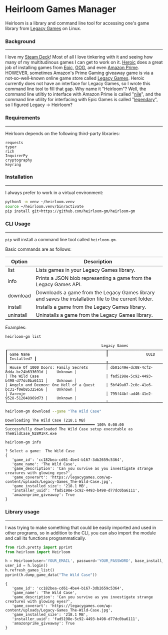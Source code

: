 # Heirloom Games Manager

Heirloom is a library and command line tool for accessing one's game library from [Legacy Games](https://www.legacygames.com) on Linux.


### Background
---
I love my [Steam Deck](https://store.steampowered.com/steamdeck)! Most of all I love tinkering with it and seeing how many of my multitudinous games I can get to work on it.  [Heroic](https://heroicgameslauncher.com) does a great job of installing games from [Epic](https://www.epicgames.com), [GOG](https://www.gog.com), and even [Amazon Prime](https://gaming.amazon.com).  HOWEVER, sometimes Amazon's Prime Gaming giveaway game is via a not-so-well-known online game store called [Legacy Games](https://www.legacygames.com).  Heroic currently does not have an interface for Legacy Games, so I wrote this command line tool to fill that gap.  Why name it "Heirloom"?  Well, the command line utiltiy to interface with Amazon Prime is called "[nile](https://github.com/imLinguin/nile)", and the command line utility for interfacing with Epic Games is called "[legendary](https://github.com/derrod/legendary)", so I figured Legacy -> Heirloom?


### Requirements
---
Heirloom depends on the following third-party libraries:
```
requests
typer
rich
InquirerPy
cryptography
keyring
```


### Installation
---
I always prefer to work in a virtual environment:
```bash
python3 -m venv ~/heirloom.venv
source ~/heirloom.venv/bin/activate
pip install git+https://github.com/heirloom-gm/heirloom-gm
```


### CLI Usage
---
`pip` will install a command line tool called `heirloom-gm`.

Basic commands are as follows:

Option | Description
--- | ---
list | Lists games in your Legacy Games library.
info | Prints a JSON blob representing a game from the Legacy Games API.
download | Downloads a game from the Legacy Games library and saves the installation file to the current folder.
install | Installs a game from the Legacy Games library.
uninstall | Uninstalls a game from the Legacy Games library.

Examples:

```bash
heirloom-gm list
```
```
                                           Legacy Games                                           
┏━━━━━━━━━━━━━━━━━━━━━━━━━━━━━━━━━━━━━━━━━━━━┳━━━━━━━━━━━━━━━━━━━━━━━━━━━━━━━━━━━━━━┳━━━━━━━━━━━━┓
┃ Game Name                                  ┃                 UUID                 ┃ Installed? ┃
┡━━━━━━━━━━━━━━━━━━━━━━━━━━━━━━━━━━━━━━━━━━━━╇━━━━━━━━━━━━━━━━━━━━━━━━━━━━━━━━━━━━━━╇━━━━━━━━━━━━┩
│ House Of 1000 Doors: Family Secrets        │ db01c49e-dc08-4cf2-8dda-bc24b633691d │    Unknown │
│ The Wild Case                              │ fad5198e-5c92-4493-b498-d77dc0ba6111 │    Unknown │
│ Angelo and Deemon: One Hell of a Quest     │ 5bf49a07-2c0c-41e6-bc31-f0eb85325e56 │    Unknown │
│ Varenje                                    │ 795f44bf-ad46-41e2-9528-512048969d73 │    Unknown │
└────────────────────────────────────────────┴──────────────────────────────────────┴────────────┘
```
```bash
heirloom-gm download --game "The Wild Case"
```
```
Downloading The Wild Case (218.1 MB) ━━━━━━━━━━━━━━━━━━━━━━━━━━━━━━━━━━━━━━━━ 100% 0:00:00
Successfully downloaded The Wild Case setup executable as TheWildCase_N28M1FX.exe
```
```bash
heirloom-gm info
```
```
? Select a game:  The Wild Case
{
   'game_id': 'cc182bea-cd61-4be4-b167-3db2659c5364',
   'game_name': 'The Wild Case',
   'game_description': 'Can you survive as you investigate strange creatures with glowing eyes?',
   'game_coverart': 'https://legacygames.com/wp-content/uploads/Legacy-Games_The-Wild-Case.jpg',
   'game_installed_size': '218.1 MB',
   'installer_uuid': 'fad5198e-5c92-4493-b498-d77dc0ba6111',
   'amazonprime_giveaway': True
}
```


### Library usage
---
I was trying to make something that could be easily imported and used in other programs, so in addition to the CLI, you can also import the module and call its functions programmatically.

```python
from rich.pretty import pprint
from heirloom import Heirloom

h = Heirloom(user='YOUR_EMAIL', password='YOUR_PASSWORD', base_install_dir='~/Games/LegacyGames/')
user_id = h.login()
h.refresh_games_list()
pprint(h.dump_game_data("The Wild Case"))
```
```
{
   'game_id': 'cc182bea-cd61-4be4-b167-3db2659c5364',
   'game_name': 'The Wild Case',
   'game_description': 'Can you survive as you investigate strange creatures with glowing eyes?',
   'game_coverart': 'https://legacygames.com/wp-content/uploads/Legacy-Games_The-Wild-Case.jpg',
   'game_installed_size': '218.1 MB',
   'installer_uuid': 'fad5198e-5c92-4493-b498-d77dc0ba6111',
   'amazonprime_giveaway': True
}
```